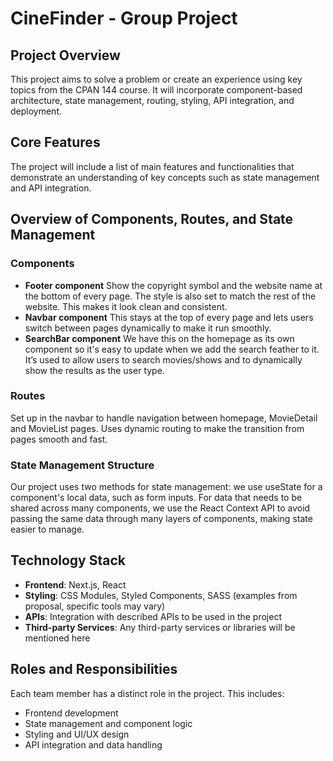 # CineFinder - Group Project

## Project Overview

This project aims to solve a problem or create an experience using key topics from the CPAN 144 course. It will incorporate component-based architecture, state management, routing, styling, API integration, and deployment.

## Core Features

The project will include a list of main features and functionalities that demonstrate an understanding of key concepts such as state management and API integration.

## Overview of Components, Routes, and State Management

### Components

* **Footer component**
Show the copyright symbol and the website name at the bottom of every page. The style is also set to match the rest of the website. This makes it look clean and consistent.
* **Navbar component**
This stays at the top of every page and lets users switch between pages dynamically to make it run smoothly.
* **SearchBar component**
We have this on the homepage as its own component so it's easy to update when we add the search feather to it. It’s used to allow users to search movies/shows and to dynamically show the results as the user type.

### Routes

Set up in the navbar to handle navigation between homepage, MovieDetail and MovieList pages. Uses dynamic routing to make the transition from pages smooth and fast.

### State Management Structure

Our project uses two methods for state management: we use useState for a component's local data, such as form inputs. For data that needs to be shared across many components, we use the React Context API to avoid passing the same data through many layers of components, making state easier to manage.

## Technology Stack

* **Frontend**: Next.js, React
* **Styling**: CSS Modules, Styled Components, SASS (examples from proposal, specific tools may vary)
* **APIs**: Integration with described APIs to be used in the project
* **Third-party Services**: Any third-party services or libraries will be mentioned here

## Roles and Responsibilities

Each team member has a distinct role in the project. This includes:

* Frontend development
* State management and component logic
* Styling and UI/UX design
* API integration and data handling
